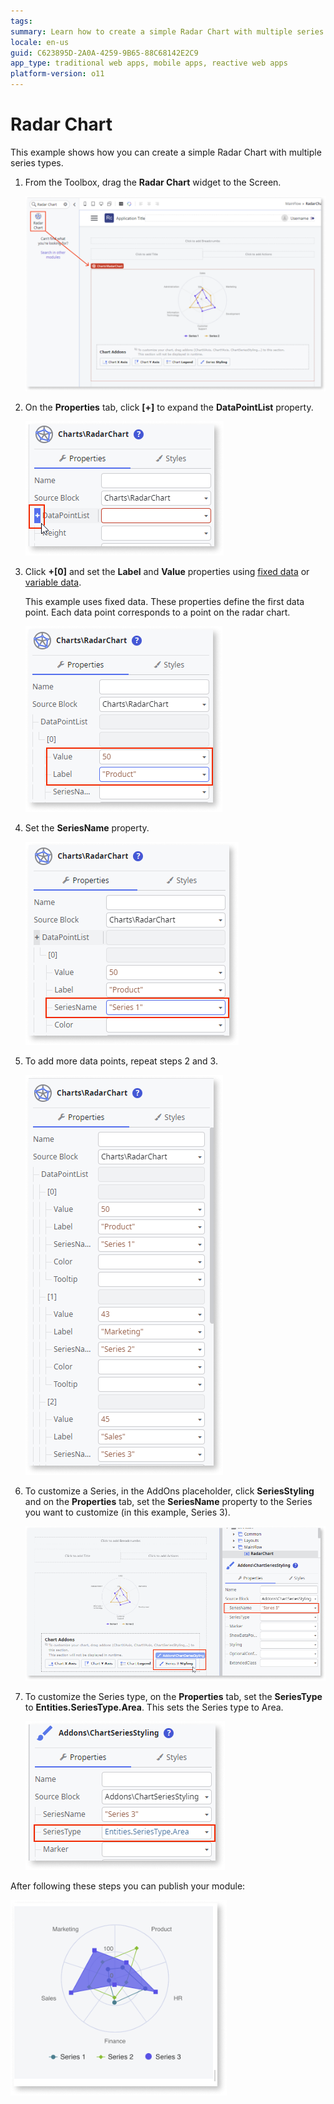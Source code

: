 ```yaml
---
tags:
summary: Learn how to create a simple Radar Chart with multiple series types. 
locale: en-us
guid: C623895D-2A0A-4259-9B65-88C68142E2C9
app_type: traditional web apps, mobile apps, reactive web apps
platform-version: o11
---
```


# Radar Chart

This example shows how you can create a simple Radar Chart with multiple series types.

1. From the Toolbox, drag the **Radar Chart** widget to the Screen.

    ![Drag the Radar Chart widget to the screen ](images/chartradardrag-ss.png)

1. On the **Properties** tab, click **[+]** to expand the **DataPointList** property.

    ![Expand the Data Point List property](images/chartradar-expand-ss.png)

1. Click **+[0]** and set the **Label** and **Value** properties using [fixed data](chart-data-v2.md#populate-your-chart-with-fixed-data) or [variable data](chart-data-v2.md#populate-your-chart-with-variable-data). 

    This example uses fixed data. These properties define the first data point. Each data point corresponds to a point on the radar chart.  

    ![Set the data point](images/chartradar-datapoint-ss.png)

1. Set the **SeriesName** property.

    ![Set the series name](images/chartradar-seriesname-ss.png)

1. To add more data points, repeat steps 2 and 3. 

    ![Add more data points](images/chartradar-extra-datapoints-ss.png)

1. To customize a Series, in the AddOns placeholder, click **SeriesStyling** and on the **Properties** tab, set the **SeriesName** property to the Series you want to customize (in this example, Series 3).

    ![Customize the Series](images/chartradar-customize-series-ss.png)

1. To customize the Series type, on the **Properties** tab, set the **SeriesType** to **Entities.SeriesType.Area**. This sets the Series type to Area.  

    ![Set the Series type](images/chartradar-series-type-ss.png)

After following these steps you can publish your module:

![Result](images/chartradar-result.png)
